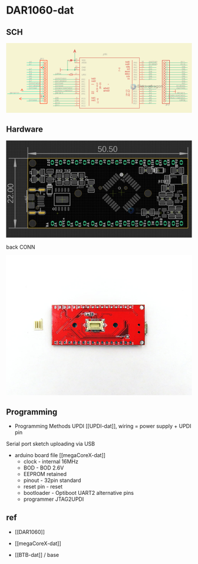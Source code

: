 
# DAR1060-dat 


## SCH 

![](2023-11-01-18-40-07.png)

## Hardware 

![](2023-11-01-18-41-42.png)

back CONN

![](2022-08-09-16-01-44.png)

## Programming 


- Programming Methods UPDI  [[UPDI-dat]], wiring = power supply + UPDI pin 

Serial port sketch uploading via USB

- arduino board file [[megaCoreX-dat]]
    - clock - internal 16MHz
    - BOD - BOD 2.6V
    - EEPROM retained
    - pinout - 32pin standard
    - reset pin - reset
    - bootloader - Optiboot UART2 alternative pins
    - programmer JTAG2UPDI


## ref 

- [[DAR1060]] 

- [[megaCoreX-dat]]

- [[BTB-dat]] / base